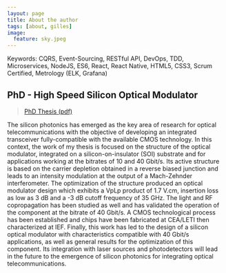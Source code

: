```yaml
---
layout: page
title: About the author
tags: [about, gilles]
image:
  feature: sky.jpeg
---
```


Keywords: CQRS, Event-Sourcing, RESTful API, DevOps, TDD, Microservices, NodeJS, ES6, React, React Native, HTML5, CSS3,  Scrum Certified, Metrology (ELK, Grafana)

## PhD - High Speed Silicon Optical Modulator

> [PhD Thesis (pdf)](https://drive.google.com/file/d/0B9PEvSdE5LlRMzAwOGMxOTAtNDI0ZS00YjliLThmZmYtN2ZmNjBkNDU2NDlj/view)

The silicon photonics has emerged as the key area of research for optical telecommunications with the objective of developing an integrated transceiver fully-compatible with the available CMOS technology. In this context, the work of my thesis is focused on the structure of the optical modulator, integrated on a silicon-on-insulator (SOI) substrate and for applications working at the bitrates of 10 and 40 Gbit/s. Its active structure is based on the carrier depletion obtained in a reverse biased junction and leads to an intensity modulation at the output of a Mach-Zehnder interferometer. The optimization of the structure produced an optical modulator design which exhibits a VpLp product of 1.7 V.cm, insertion loss as low as 3 dB and a -3 dB cutoff frequency of 35 GHz. The light and RF copropagation has been studied as well and has validated the operation of the component at the bitrate of 40 Gbit/s. A CMOS technological process has been established and chips have been fabricated at CEA/LETI then characterized at IEF. Finally, this work has led to the design of a silicon optical modulator with characteristics compatible with 40 Gbit/s applications, as well as general results for the optimization of this component. Its integration with laser sources and photodetectors will lead in the future to the emergence of silicon photonics for integrating optical telecommunications.

